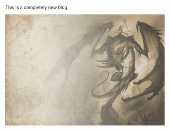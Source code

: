 This is a completely new blog

![The San Juan Mountains are beautiful!](dragon-back.jpg "San Juan Mountains")